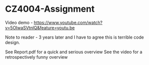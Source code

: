 # CZ4004-Assignment

Video demo - https://www.youtube.com/watch?v=5OIwaSVtnlQ&feature=youtu.be

Note to reader - 3 years later and I have to agree this is terrible code design.

See Report.pdf for a quick and serious overview
See the video for a retrospectively funny overview
